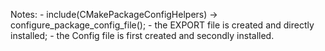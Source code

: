 Notes:
    - include(CMakePackageConfigHelpers) -> configure_package_config_file();
    - the EXPORT file is created and directly installed;
    - the Config file is first created and secondly installed.